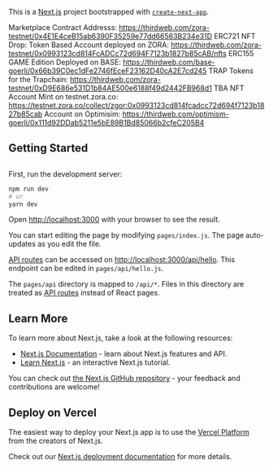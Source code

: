 This is a [Next.js](https://nextjs.org/) project bootstrapped with [`create-next-app`](https://github.com/vercel/next.js/tree/canary/packages/create-next-app).

Marketplace Contract Addresss: https://thirdweb.com/zora-testnet/0x4E1E4ceB15ab6390F35259e77dd66563B234e31D ERC721 NFT Drop: Token Based Account deployed on ZORA: https://thirdweb.com/zora-testnet/0x0993123cd814FcADCc72d694F7123b1827b85cAB/nfts ERC155 GAME Edition Deployed on BASE: https://thirdweb.com/base-goerli/0x66b39C0ec1dFe2746fEceF23162D40cA2E7cd245 TRAP Tokens for the Trapchain: https://thirdweb.com/zora-testnet/0xD9E686e531D1b84AE500e6188f49d2442FB968d1 TBA NFT Account Mint on testnet.zora.co: https://testnet.zora.co/collect/zgor:0x0993123cd814fcadcc72d694f7123b1827b85cab
Account on Optimisim: https://thirdweb.com/optimism-goerli/0x111d92DDab5211e5bE89B1Bd85066b2cfeC205B4

## Getting Started

##

First, run the development server:

```bash
npm run dev
# or
yarn dev
```

Open [http://localhost:3000](http://localhost:3000) with your browser to see the result.

You can start editing the page by modifying `pages/index.js`. The page auto-updates as you edit the file.

[API routes](https://nextjs.org/docs/api-routes/introduction) can be accessed on [http://localhost:3000/api/hello](http://localhost:3000/api/hello). This endpoint can be edited in `pages/api/hello.js`.

The `pages/api` directory is mapped to `/api/*`. Files in this directory are treated as [API routes](https://nextjs.org/docs/api-routes/introduction) instead of React pages.

## Learn More

To learn more about Next.js, take a look at the following resources:

- [Next.js Documentation](https://nextjs.org/docs) - learn about Next.js features and API.
- [Learn Next.js](https://nextjs.org/learn) - an interactive Next.js tutorial.

You can check out [the Next.js GitHub repository](https://github.com/vercel/next.js/) - your feedback and contributions are welcome!

## Deploy on Vercel

The easiest way to deploy your Next.js app is to use the [Vercel Platform](https://vercel.com/new?utm_medium=default-template&filter=next.js&utm_source=create-next-app&utm_campaign=create-next-app-readme) from the creators of Next.js.

Check out our [Next.js deployment documentation](https://nextjs.org/docs/deployment) for more details.
